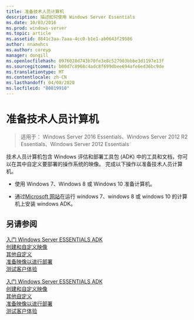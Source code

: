 ```yaml
---
title: 准备技术人员计算机
description: 描述如何使用 Windows Server Essentials
ms.date: 10/03/2016
ms.prod: windows-server
ms.topic: article
ms.assetid: 8841c3aa-7aaa-4cc0-b1e1-ab0643f29586
author: nnamuhcs
ms.author: coreyp
manager: dongill
ms.openlocfilehash: 0976028d743b70fe3e8c527903bbbe3d1197e13f
ms.sourcegitcommit: b00d7c8968c4adc8f699dbee694afe6ed36bc9de
ms.translationtype: MT
ms.contentlocale: zh-CN
ms.lasthandoff: 04/08/2020
ms.locfileid: "80819910"
---
```

# <a name="prepare-the-technician-computer"></a>准备技术人员计算机

>适用于： Windows Server 2016 Essentials、Windows Server 2012 R2 Essentials、Windows Server 2012 Essentials

技术人员计算机包含 Windows 评估和部署工具包 (ADK) 中的工具和文档，你可以在其中自定义要部署的操作系统的映像。 完成以下操作以准备技术人员计算机。  
  
-   使用 Windows 7、Windows 8 或 Windows 10 准备计算机。  
  
-   通过[Microsoft 网站](https://go.microsoft.com/fwlink/?LinkID=248647)在运行 windows 7、windows 8 或 windows 10 的计算机上安装 windows ADK。  
  
## <a name="see-also"></a>另请参阅  

 [入门 Windows Server ESSENTIALS ADK](Getting-Started-with-the-Windows-Server-Essentials-ADK.md)   
 [创建和自定义映像](Creating-and-Customizing-the-Image.md)   
 [其他自定义](Additional-Customizations.md)   
 [准备映像以进行部署](Preparing-the-Image-for-Deployment.md)   
 [测试客户体验](Testing-the-Customer-Experience.md)

 [入门 Windows Server ESSENTIALS ADK](../install/Getting-Started-with-the-Windows-Server-Essentials-ADK.md)   
 [创建和自定义映像](../install/Creating-and-Customizing-the-Image.md)   
 [其他自定义](../install/Additional-Customizations.md)   
 [准备映像以进行部署](../install/Preparing-the-Image-for-Deployment.md)   
 [测试客户体验](../install/Testing-the-Customer-Experience.md)

